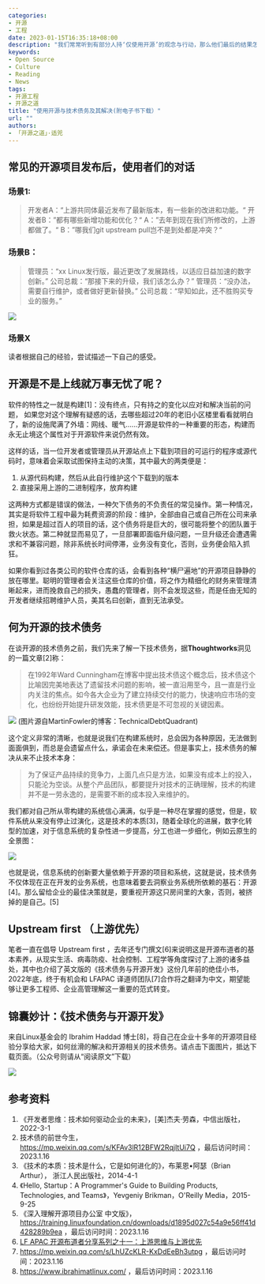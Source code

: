 ```yaml
---
categories:
- 开源
- 工程
date: 2023-01-15T16:35:18+08:00
description: "我们常常听到有部分人持‘仅使用开源’的观念与行动，那么他们最后的结果怎么了呢？"
keywords:
- Open Source
- Culture
- Reading
- News
tags:
- 开源工程
- 开源之道
title: "使用开源与技术债务及其解决(附电子书下载）"
url: ""
authors:
- 「开源之道」·适兕
---
```


## 常见的开源项目发布后，使用者们的对话

### 场景1:

> 开发者A：“上游共同体最近发布了最新版本，有一些新的改进和功能。“
> 开发者B：”都有哪些新增功能和优化？“
> A：”去年到现在我们所修改的，上游都做了。“
> B：”哪我们git upstream pull岂不是到处都是冲突？“

### 场景B：

> 管理员：“xx Linux发行版，最近更改了发展路线，以适应日益加速的数字创新。”
> 公司总裁：“那接下来的升级，我们该怎么办？”
> 管理员：“没办法，需要自行维护，或者做好更新替换。”
> 公司总裁：“早知如此，还不胜购买专业的服务。”


![](https://imgs.xkcd.com/comics/troubleshooting.png)

### 场景X

读者根据自己的经验，尝试描述一下自己的感受。

## 开源是不是上线就万事无忧了呢？

软件的特性之一就是构建[1]：没有终点，只有持之的变化以应对和解决当前的问题， 如果您对这个理解有疑惑的话，去哪些超过20年的老旧小区楼里看看就明白了，新的设施爬满了外墙：网线、暖气......开源是软件的一种重要的形态，构建而永无止境这个属性对于开源软件来说仍然有效。

这样的话，当一位开发者或管理员从开源站点上下载到项目的可运行的程序或源代码时，意味着会采取试图保持主动的决策，其中最大的两类便是：

1. 从源代码构建，然后从此自行维护这个下载到的版本
2. 直接采用上游的二进制程序，放弃构建

这两种方式都是错误的做法，一种欠下债务的不负责任的常见操作。第一种情况，其实是将软件工程中最为耗费资源的阶段：维护，全部由自己或自己所在公司来承担，如果是超过百人的项目的话，这个债务将是巨大的，很可能将整个的团队置于救火状态。第二种就显而易见了，一旦部署即面临升级问题，一旦升级还会遭遇需求和不兼容问题，除非系统长时间停滞，业务没有变化，否则，业务便会陷入抓狂。

如果你看到过各类公司的软件仓库的话，会看到各种“横尸遍地”的开源项目静静的放在哪里。聪明的管理者会关注这些仓库的价值，将之作为精细化的财务来管理清晰起来，进而挽救自己的损失，愚蠢的管理者，则不会发现这些，而是任由无知的开发者继续招聘维护人员，美其名曰创新，直到无法承受。

## 何为开源的技术债务

在谈开源的技术债务之前，我们先来了解一下技术债务，据**Thoughtworks**洞见的一篇文章[2]称：

> 在1992年Ward Cunningham在博客中提出技术债这个概念后，技术债这个比喻因完美地表达了遗留技术问题的影响，被一直沿用至今，且一直是行业内关注的焦点。如今各大企业为了建立持续交付的能力，快速响应市场的变化，也纷纷开始提升研发效能，技术债更是不可忽视的关键因素。

![](/images/tech-debt-cause-by.jpg)
(图片源自MartinFowler的博客：TechnicalDebtQuadrant)

这个定义非常的清晰，也就是说我们在构建系统时，总会因为各种原因，无法做到面面俱到，而总是会遗留点什么，承诺会在未来偿还。但是事实上，技术债务的解决从来不止技术本身：

> 为了保证产品持续的竞争力，上面几点只是方法，如果没有成本上的投入，只能沦为空谈。从整个产品团队，都要提升对技术的正确理解，技术的构建并不是一劳永逸的，是需要不断的成本投入来维护的。

我们都对自己所从零构建的系统信心满满，似乎是一种尽在掌握的感觉，但是，软件系统从来没有停止过演化，这是技术的本质[3]，随着全球化的进展，数字化转型的加速，对于信息系统的复杂性进一步提高，分工也进一步细化，例如云原生的全景图：

![](https://landscape.cncf.io/images/landscape.png)

也就是说，信息系统的创新要大量依赖于开源的项目和系统，这就是说，技术债务不仅体现在正在开发的业务系统，也意味着要去洞察业务系统所依赖的基石：开源[4]。那么留给企业的最佳决策就是，要重视开源这只房间里的大象，否则，被挤掉的是自己。[5]

## Upstream first （上游优先）

笔者一直在倡导  Upstream first ，去年还专门撰文[6]来说明这是开源布道者的基本素养，从现实生活、病毒防疫、社会控制、工程学等角度探讨了上游的诸多益处，其中也介绍了英文版的《技术债务与开源开发》这份几年前的绝佳小书，2022年底，终于有机会和 LFAPAC 译道师团队[7]合作将之翻译为中文，期望能够让更多工程师、企业高管理解这一重要的范式转变。

## 锦囊妙计：《技术债务与开源开发》

来自Linux基金会的 Ibrahim Haddad 博士[8]，将自己在企业十多年的开源项目经验分享给大家，如何丝滑的解决和开源相关的技术债务。请点击下面图片，抵达下载页面。（公众号则请从“阅读原文”下载）

[![](/images/the-face-of-os-debt-and-developement.png)](https://training.linuxfoundation.cn/downloads/596aaa96562f6c545899b26bf3f63d86)

## 参考资料

1. 《开发者思维：技术如何驱动企业的未来》，[美]杰夫·劳森，中信出版社，2022-3-1
2. 技术债的前世今生，  https://mp.weixin.qq.com/s/KFAv3lR12BFW2RqjItUi7Q ，最后访问时间：2023.1.16
3. 《技术的本质：技术是什么，它是如何进化的》，布莱恩•阿瑟（Brian Arthur）， 浙江人民出版社，2014-4-1
4. 《Hello, Startup：A Programmer's Guide to Building Products, Technologies, and Teams》，Yevgeniy Brikman，O'Reilly Media，2015-9-25
5. 《深入理解开源项目办公室 中文版》，https://training.linuxfoundation.cn/downloads/d1895d027c54a9e56ff41d428289b9ea ，最后访问时间：2023.1.16
6.  [LF APAC 开源布道者分享系列之十一：上游思维与上游优先](/posts/lfapac-evangelist-sharing/upstream-first-and-be-upstream-in-os/)
7.  https://mp.weixin.qq.com/s/LhUZcKLR-KxDdEeBh3utpg ，最后访问时间：2023.1.16
8.  https://www.ibrahimatlinux.com/ ，最后访问时间：2023.1.16

